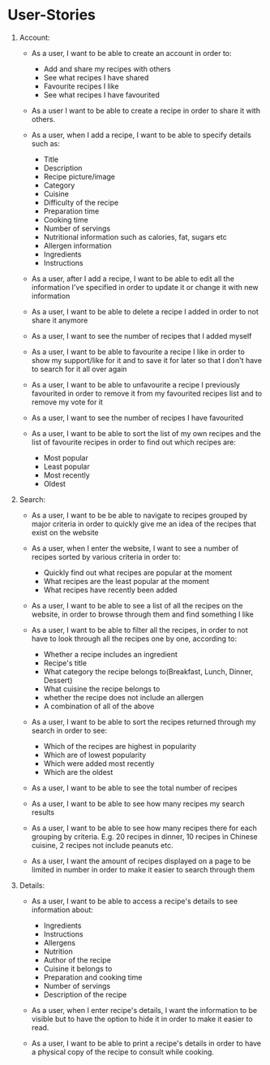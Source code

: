 # User-Stories

1. Account:
   * As a user, I want to be able to create an account in order to:
     * Add and share my recipes with others
     * See what recipes I have shared
     * Favourite recipes I like
     * See what recipes I have favourited
    
   * As a user I want to be able to create a recipe in order to share it with others.
   * As a user, when I add a recipe, I want to be able to specify details such as:
     * Title
     * Description
     * Recipe picture/image
     * Category
     * Cuisine
     * Difficulty of the recipe
     * Preparation time
     * Cooking time
     * Number of servings
     * Nutritional information such as calories, fat, sugars etc
     * Allergen information
     * Ingredients
     * Instructions
   * As a user, after I add a recipe, I want to be able to edit all the information I've specified in order to update it or change it with new information
   * As a user, I want to be able to delete a recipe I added in order to not share it anymore
   * As a user, I want to see the number of recipes that I added myself
    
   * As a user, I want to be able to favourite a recipe I like in order to show my support/like for it and to save it for later so that I don't have to search for it all over again
   * As a user, I want to be able to unfavourite a recipe I previously favourited in order to remove it from my favourited recipes list and to remove my vote for it
   * As a user, I want to see the number of recipes I have favourited
   * As a user, I want to be able to sort the list of my own recipes and the list of favourite recipes in order to find out which recipes are:
     * Most popular
     * Least popular
     * Most recently
     * Oldest
      
    
      
2. Search:
    * As a user, I want to be be able to navigate to recipes grouped by major criteria in order to quickly give me an idea of the recipes that exist on the website
    
    * As a user, when I enter the website, I want to see a number of recipes sorted by various criteria in order to:
      * Quickly find out what recipes are popular at the moment
      * What recipes are the least popular at the moment
      * What recipes have recently been added
    
    * As a user, I want to be able to see a list of all the recipes on the website, in order to browse through them and find something I like
    * As a user, I want to be able to filter all the recipes, in order to not have to look through all the recipes one by one, according to:
      * Whether a recipe includes an ingredient
      * Recipe's title
      * What category the recipe belongs to(Breakfast, Lunch, Dinner, Dessert)
      * What cuisine the recipe belongs to
      * whether the recipe does not include an allergen
      * A combination of all of the above
      
    * As a user, I want to be able to sort the recipes returned through my search in order to see:
      * Which of the recipes are highest in popularity
      * Which are of lowest popularity
      * Which were added most recently
      * Which are the oldest
      
    * As a user, I want to be able to see the total number of recipes
    * As a user, I want to be able to see how many recipes my search results
    * As a user, I want to be able to see how many recipes there for each grouping by criteria. E.g. 20 recipes in dinner, 10 recipes in Chinese cuisine, 2 recipes not include peanuts etc.
    * As a user, I want the amount of recipes displayed on a page to be limited in number in order to make it easier to search through them

3. Details:
    * As a user, I want to be able to access a recipe's details to see information about:
      * Ingredients 
      * Instructions 
      * Allergens 
      * Nutrition 
      * Author of the recipe
      * Cuisine it belongs to
      * Preparation and cooking time
      * Number of servings
      * Description of the recipe
      
    * As a user, when I enter recipe's details, I want the information to be visible but to have the option to hide it in order to make it easier to read.
    * As a user, I want to be able to print a recipe's details in order to have a physical copy of the recipe to consult while cooking.

  
  

